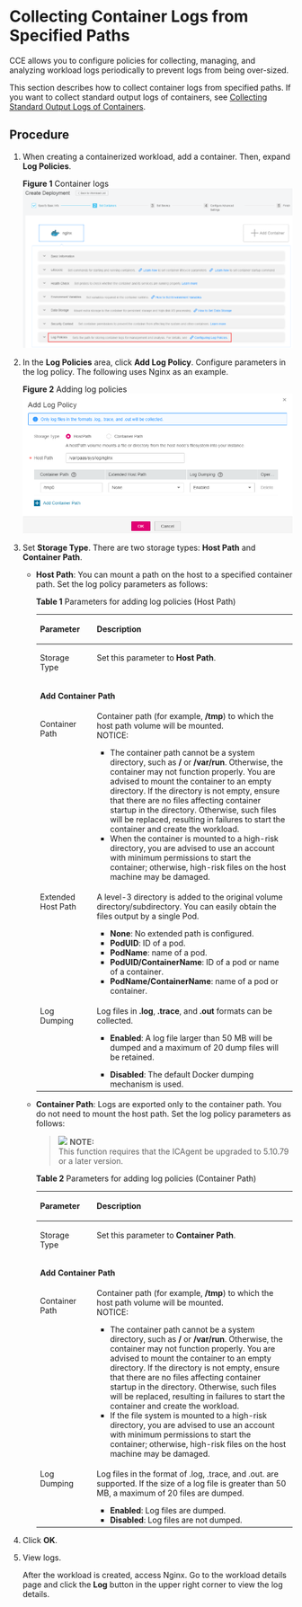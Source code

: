 # Collecting Container Logs from Specified Paths<a name="cce_01_0018"></a>

CCE allows you to configure policies for collecting, managing, and analyzing workload logs periodically to prevent logs from being over-sized.

This section describes how to collect container logs from specified paths. If you want to collect standard output logs of containers, see  [Collecting Standard Output Logs of Containers](collecting-standard-output-logs-of-containers.md).

## Procedure<a name="section1951732710"></a>

1.  When creating a  containerized workload, add a  container. Then, expand  **Log Policies**.

    **Figure  1**  Container logs<a name="fig877312327505"></a>  
    ![](figures/container-logs.png "container-logs")

2.  In the  **Log Policies**  area, click  **Add Log Policy**. Configure parameters in the log policy. The following uses Nginx as an example.

    **Figure  2**  Adding log policies<a name="fig19856172153216"></a>  
    ![](figures/adding-log-policies.png "adding-log-policies")

3.  Set  **Storage Type**. There are two storage types:  **Host Path**  and  **Container Path**.
    -   **Host Path**: You can mount a path on the host to a specified container path. Set the log policy parameters as follows:

        **Table  1**  Parameters for adding log policies \(Host Path\)

        <a name="table115901715550"></a>
        <table><thead align="left"><tr id="row45851074554"><th class="cellrowborder" valign="top" width="22.12%" id="mcps1.2.3.1.1"><p id="p115843785517"><a name="p115843785517"></a><a name="p115843785517"></a>Parameter</p>
        </th>
        <th class="cellrowborder" valign="top" width="77.88000000000001%" id="mcps1.2.3.1.2"><p id="p12584573550"><a name="p12584573550"></a><a name="p12584573550"></a>Description</p>
        </th>
        </tr>
        </thead>
        <tbody><tr id="row1458511725510"><td class="cellrowborder" valign="top" width="22.12%" headers="mcps1.2.3.1.1 "><p id="p115855785514"><a name="p115855785514"></a><a name="p115855785514"></a>Storage Type</p>
        </td>
        <td class="cellrowborder" valign="top" width="77.88000000000001%" headers="mcps1.2.3.1.2 "><p id="p058514725519"><a name="p058514725519"></a><a name="p058514725519"></a>Set this parameter to <strong id="b15588848114310"><a name="b15588848114310"></a><a name="b15588848114310"></a>Host Path</strong>.</p>
        </td>
        </tr>
        <tr id="row75867795518"><td class="cellrowborder" colspan="2" valign="top" headers="mcps1.2.3.1.1 mcps1.2.3.1.2 "><p id="p75869775515"><a name="p75869775515"></a><a name="p75869775515"></a><strong id="b17502441102718"><a name="b17502441102718"></a><a name="b17502441102718"></a>Add Container Path</strong></p>
        </td>
        </tr>
        <tr id="row19587147165512"><td class="cellrowborder" valign="top" width="22.12%" headers="mcps1.2.3.1.1 "><p id="p1158647155518"><a name="p1158647155518"></a><a name="p1158647155518"></a>Container Path</p>
        </td>
        <td class="cellrowborder" valign="top" width="77.88000000000001%" headers="mcps1.2.3.1.2 "><div class="p" id="p358711715554"><a name="p358711715554"></a><a name="p358711715554"></a>Container path (for example, <strong id="b8656121314711"><a name="b8656121314711"></a><a name="b8656121314711"></a>/tmp</strong>) to which the host path volume will be mounted.<div class="notice" id="note155879745516"><a name="note155879745516"></a><a name="note155879745516"></a><span class="noticetitle"> NOTICE: </span><div class="noticebody"><a name="ul14587570556"></a><a name="ul14587570556"></a><ul id="ul14587570556"><li>The container path cannot be a system directory, such as <strong id="b129971541125317"><a name="b129971541125317"></a><a name="b129971541125317"></a>/</strong> or <strong id="b109981941175318"><a name="b109981941175318"></a><a name="b109981941175318"></a>/var/run</strong>. Otherwise, the container may not function properly. You are advised to mount the container to an empty directory. If the directory is not empty, ensure that there are no files affecting container startup in the directory. Otherwise, such files will be replaced, resulting in failures to start the container and create the workload.</li><li>When the container is mounted to a high-risk directory, you are advised to use an account with minimum permissions to start the container; otherwise, high-risk files on the host machine may be damaged.</li></ul>
        </div></div>
        </div>
        </td>
        </tr>
        <tr id="row6588187135510"><td class="cellrowborder" valign="top" width="22.12%" headers="mcps1.2.3.1.1 "><p id="p758720775520"><a name="p758720775520"></a><a name="p758720775520"></a>Extended Host Path</p>
        </td>
        <td class="cellrowborder" valign="top" width="77.88000000000001%" headers="mcps1.2.3.1.2 "><p id="p158737185514"><a name="p158737185514"></a><a name="p158737185514"></a>A level-3 directory is added to the original volume directory/subdirectory. You can easily obtain the files output by a single <span class="keyword" id="keyword1142267981799"><a name="keyword1142267981799"></a><a name="keyword1142267981799"></a>Pod</span>.</p>
        <a name="ul1358877135514"></a><a name="ul1358877135514"></a><ul id="ul1358877135514"><li><strong id="b67128281231"><a name="b67128281231"></a><a name="b67128281231"></a>None</strong>: No extended path is configured.</li><li><strong id="b37109352310"><a name="b37109352310"></a><a name="b37109352310"></a>PodUID</strong>: ID of a pod.</li><li><strong id="b1246417411639"><a name="b1246417411639"></a><a name="b1246417411639"></a>PodName</strong>: name of a pod.</li><li><strong id="b1232314820315"><a name="b1232314820315"></a><a name="b1232314820315"></a>PodUID/ContainerName</strong>: ID of a pod or name of a container.</li><li><strong id="b15921753534"><a name="b15921753534"></a><a name="b15921753534"></a>PodName/ContainerName</strong>: name of a pod or container.</li></ul>
        </td>
        </tr>
        <tr id="row85891275552"><td class="cellrowborder" valign="top" width="22.12%" headers="mcps1.2.3.1.1 "><p id="p258847105513"><a name="p258847105513"></a><a name="p258847105513"></a>Log Dumping</p>
        </td>
        <td class="cellrowborder" valign="top" width="77.88000000000001%" headers="mcps1.2.3.1.2 "><p id="p106131316238"><a name="p106131316238"></a><a name="p106131316238"></a>Log files in <strong id="b1261316312237"><a name="b1261316312237"></a><a name="b1261316312237"></a>.log</strong>, <strong id="b196131313230"><a name="b196131313230"></a><a name="b196131313230"></a>.trace</strong>, and <strong id="b1561316372312"><a name="b1561316372312"></a><a name="b1561316372312"></a>.out</strong> formats can be collected.</p>
        <a name="ul1261353202317"></a><a name="ul1261353202317"></a><ul id="ul1261353202317"><li><strong id="b861310319237"><a name="b861310319237"></a><a name="b861310319237"></a>Enabled</strong>: A log file larger than 50 MB will be dumped and a maximum of 20 dump files will be retained.</li></ul>
        <a name="ul18126151412317"></a><a name="ul18126151412317"></a><ul id="ul18126151412317"><li><strong id="b196131038235"><a name="b196131038235"></a><a name="b196131038235"></a>Disabled</strong>: The default Docker dumping mechanism is used.</li></ul>
        </td>
        </tr>
        </tbody>
        </table>

    -   **Container Path**: Logs are exported only to the container path. You do not need to mount the host path. Set the log policy parameters as follows:

        >![](/images/icon-note.gif) **NOTE:**   
        >This function requires that the ICAgent be upgraded to 5.10.79 or a later version.  

        **Table  2**  Parameters for adding log policies \(Container Path\)

        <a name="table1940632515364"></a>
        <table><thead align="left"><tr id="row1739912520361"><th class="cellrowborder" valign="top" width="22.08%" id="mcps1.2.3.1.1"><p id="p7399142512364"><a name="p7399142512364"></a><a name="p7399142512364"></a>Parameter</p>
        </th>
        <th class="cellrowborder" valign="top" width="77.92%" id="mcps1.2.3.1.2"><p id="p1339932553610"><a name="p1339932553610"></a><a name="p1339932553610"></a>Description</p>
        </th>
        </tr>
        </thead>
        <tbody><tr id="row12882033163811"><td class="cellrowborder" valign="top" width="22.08%" headers="mcps1.2.3.1.1 "><p id="p148836339383"><a name="p148836339383"></a><a name="p148836339383"></a>Storage Type</p>
        </td>
        <td class="cellrowborder" valign="top" width="77.92%" headers="mcps1.2.3.1.2 "><p id="p588363314384"><a name="p588363314384"></a><a name="p588363314384"></a>Set this parameter to <strong id="b341864818552"><a name="b341864818552"></a><a name="b341864818552"></a>Container Path</strong>.</p>
        </td>
        </tr>
        <tr id="row1440272519365"><td class="cellrowborder" colspan="2" valign="top" headers="mcps1.2.3.1.1 mcps1.2.3.1.2 "><p id="p164013253366"><a name="p164013253366"></a><a name="p164013253366"></a><strong id="b2116925853"><a name="b2116925853"></a><a name="b2116925853"></a>Add Container Path</strong></p>
        </td>
        </tr>
        <tr id="row19403122523618"><td class="cellrowborder" valign="top" width="22.08%" headers="mcps1.2.3.1.1 "><p id="p44021125103615"><a name="p44021125103615"></a><a name="p44021125103615"></a>Container Path</p>
        </td>
        <td class="cellrowborder" valign="top" width="77.92%" headers="mcps1.2.3.1.2 "><div class="p" id="p840332573617"><a name="p840332573617"></a><a name="p840332573617"></a>Container path (for example, <strong id="b6256372566"><a name="b6256372566"></a><a name="b6256372566"></a>/tmp</strong>) to which the host path volume will be mounted.<div class="notice" id="note124031525163613"><a name="note124031525163613"></a><a name="note124031525163613"></a><span class="noticetitle"> NOTICE: </span><div class="noticebody"><a name="ul540382573617"></a><a name="ul540382573617"></a><ul id="ul540382573617"><li>The container path cannot be a system directory, such as <strong id="b16693194125613"><a name="b16693194125613"></a><a name="b16693194125613"></a>/</strong> or <strong id="b116957413565"><a name="b116957413565"></a><a name="b116957413565"></a>/var/run</strong>. Otherwise, the container may not function properly. You are advised to mount the container to an empty directory. If the directory is not empty, ensure that there are no files affecting container startup in the directory. Otherwise, such files will be replaced, resulting in failures to start the container and create the workload.</li><li>If the file system is mounted to a high-risk directory, you are advised to use an account with minimum permissions to start the container; otherwise, high-risk files on the host machine may be damaged.</li></ul>
        </div></div>
        </div>
        </td>
        </tr>
        <tr id="row1840532563617"><td class="cellrowborder" valign="top" width="22.08%" headers="mcps1.2.3.1.1 "><p id="p6404122512367"><a name="p6404122512367"></a><a name="p6404122512367"></a>Log Dumping</p>
        </td>
        <td class="cellrowborder" valign="top" width="77.92%" headers="mcps1.2.3.1.2 "><p id="p34056252367"><a name="p34056252367"></a><a name="p34056252367"></a>Log files in the format of .log, .trace, and .out. are supported. If the size of a log file is greater than 50 MB, a maximum of 20 files are dumped.</p>
        <a name="ul12405325153613"></a><a name="ul12405325153613"></a><ul id="ul12405325153613"><li><strong id="b4724126135720"><a name="b4724126135720"></a><a name="b4724126135720"></a>Enabled</strong>: Log files are dumped.</li><li><strong id="b28101931194413"><a name="b28101931194413"></a><a name="b28101931194413"></a>Disabled</strong>: Log files are not dumped.</li></ul>
        </td>
        </tr>
        </tbody>
        </table>

4.  Click  **OK**.
5.  View logs.

    After the workload is created, access Nginx. Go to the workload details page and click the  **Log**  button in the upper right corner to view the log details.


